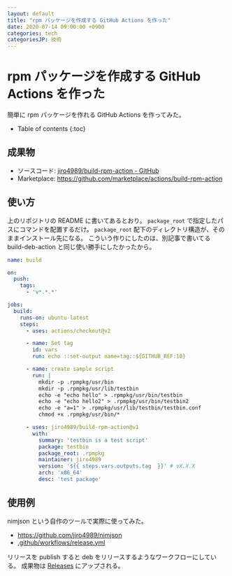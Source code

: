 ```yaml
---
layout: default
title: "rpm パッケージを作成する GitHub Actions を作った"
date: 2020-07-14 09:00:00 +0900
categories: tech
categoriesJP: 技術
---
```


# rpm パッケージを作成する GitHub Actions を作った

簡単に rpm パッケージを作れる GitHub Actions を作ってみた。

* Table of contents
{:toc}

## 成果物

* ソースコード: [jiro4989/build-rpm-action - GitHub](https://github.com/jiro4989/build-rpm-action)
* Marketplace: <https://github.com/marketplace/actions/build-rpm-action>

## 使い方

上のリポジトリの README に書いてあるとおり。
`package_root` で指定したパスにコマンドを配置するだけ。
`package_root` 配下のディレクトリ構造が、そのままインストール先になる。
こういう作りにしたのは、別記事で書いてる build-deb-action と同じ使い勝手にしたかったから。

```yaml
name: build

on:
  push:
    tags:
      - 'v*.*.*'

jobs:
  build:
    runs-on: ubuntu-latest
    steps:
      - uses: actions/checkout@v2

      - name: Set tag
        id: vars
        run: echo ::set-output name=tag::${GITHUB_REF:10}

      - name: create sample script
        run: |
          mkdir -p .rpmpkg/usr/bin
          mkdir -p .rpmpkg/usr/lib/testbin
          echo -e "echo hello" > .rpmpkg/usr/bin/testbin
          echo -e "echo hello2" > .rpmpkg/usr/bin/testbin2
          echo -e "a=1" > .rpmpkg/usr/lib/testbin/testbin.conf
          chmod +x .rpmpkg/usr/bin/*

      - uses: jiro4989/build-rpm-action@v1
        with:
          summary: 'testbin is a test script'
          package: testbin
          package_root: .rpmpkg
          maintainer: jiro4989
          version: '${{ steps.vars.outputs.tag  }}' # vX.X.X
          arch: 'x86_64'
          desc: 'test package'
```

## 使用例

nimjson という自作のツールで実際に使ってみた。

* <https://github.com/jiro4989/nimjson>
* [.github/workflows/release.yml](https://github.com/jiro4989/nimjson/blob/09d5b6ee0e765704c45dae12fe88edec2b732faf/.github/workflows/release.yml#L69-L86)

リリースを publish すると deb をリリースするようなワークフローにしている。
成果物は [Releases](https://github.com/jiro4989/nimjson/releases) にアップされる。

